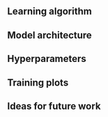 ## Learning algorithm

## Model architecture

## Hyperparameters

## Training plots

## Ideas for future work
